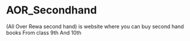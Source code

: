 # AOR_Secondhand
(All Over Rewa second hand) is website where you can buy second hand books From class 9th And 10th 
